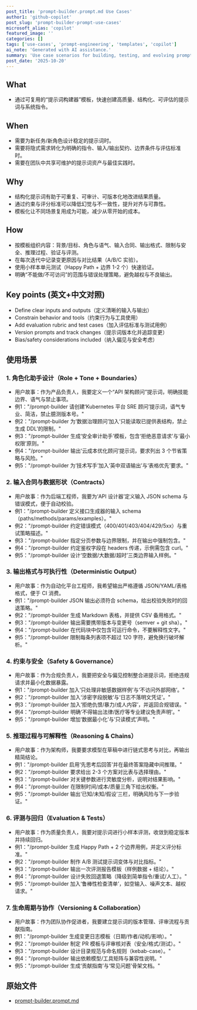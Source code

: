 ```yaml
---
post_title: 'prompt-builder.prompt.md Use Cases'
author1: 'github-copilot'
post_slug: 'prompt-builder-prompt-use-cases'
microsoft_alias: 'copilot'
featured_image: ''
categories: []
tags: ['use-cases', 'prompt-engineering', 'templates', 'copilot']
ai_note: 'Generated with AI assistance.'
summary: 'Use case scenarios for building, testing, and evolving prompts with structured sections, constraints, and evaluation rubrics.'
post_date: '2025-10-20'
---
```


<!-- markdownlint-disable MD041 -->

## What

* 通过可复用的“提示词构建器”模板，快速创建高质量、结构化、可评估的提示词与系统指令。

## When

* 需要为新任务/新角色设计稳定的提示词时。
* 需要将隐式需求转化为明确的指令、输入/输出契约、边界条件与评估标准时。
* 需要在团队中共享可维护的提示词资产与最佳实践时。

## Why

* 结构化提示词有助于可重复、可审计、可版本化地改进结果质量。
* 通过约束与评分标准可以降低幻觉与不一致性，提升对齐与可靠性。
* 模板化让不同场景复用成为可能，减少从零开始的成本。

## How

* 按模板组织内容：背景/目标、角色与语气、输入合同、输出格式、限制与安全、推理过程、验证与评测。
* 在每次迭代中记录变更原因与对比结果（A/B/C 实验）。
* 使用小样本单元测试（Happy Path + 边界 1-2 个）快速验证。
* 明确“不能做/不可访问”的范围与错误处理策略，避免越权与不良输出。

## Key points (英文+中文对照)

* Define clear inputs and outputs（定义清晰的输入与输出）
* Constrain behavior and tools（约束行为与工具使用）
* Add evaluation rubric and test cases（加入评估标准与测试用例）
* Version prompts and track changes（提示词版本化并追踪变更）
* Bias/safety considerations included（纳入偏见与安全考虑）

## 使用场景

### 1. 角色化助手设计（Role + Tone + Boundaries）

* 用户故事：作为产品负责人，我要定义一个“API 架构顾问”提示词，明确技能边界、语气与禁止事项。
* 例1："/prompt-builder 请创建‘Kubernetes 平台 SRE 顾问’提示词，语气专业、简洁，禁止臆测版本号。"
* 例2："/prompt-builder 为‘数据治理顾问’加入‘只能读取已提供表结构，禁止生成 DDL’的限制。"
* 例3："/prompt-builder 生成‘安全审计助手’模板，包含‘拒绝恶意请求’与‘最小权限’原则。"
* 例4："/prompt-builder 输出‘云成本优化顾问’提示词，要求列出 3 个节省策略与风险。"
* 例5："/prompt-builder 为‘技术写手’加入‘英中双语输出’与‘表格优先’要求。"

### 2. 输入合同与数据形状（Contracts）

* 用户故事：作为后端工程师，我要为‘API 设计器’定义输入 JSON schema 与错误模式，便于自动校验。
* 例1："/prompt-builder 定义接口生成器的输入 schema（paths/methods/params/examples）。"
* 例2："/prompt-builder 约定错误模式（400/401/403/404/429/5xx）与重试策略描述。"
* 例3："/prompt-builder 指定分页参数与边界限制，并在输出中强制包含。"
* 例4："/prompt-builder 约定鉴权字段在 headers 传递，示例需包含 curl。"
* 例5："/prompt-builder 设计‘空数据/大数据/超时’三类边界输入样例。"

### 3. 输出格式与可执行性（Deterministic Output）

* 用户故事：作为自动化平台工程师，我希望输出严格遵循 JSON/YAML/表格格式，便于 CI 消费。
* 例1："/prompt-builder JSON 输出必须符合 schema，给出校验失败时的回退策略。"
* 例2："/prompt-builder 生成 Markdown 表格，并提供 CSV 备用格式。"
* 例3："/prompt-builder 输出需要携带版本与变更号（semver + git sha）。"
* 例4："/prompt-builder 在代码块中仅包含可运行命令，不要解释性文字。"
* 例5："/prompt-builder 限制每条列表项不超过 120 字符，避免换行破坏解析。"

### 4. 约束与安全（Safety & Governance）

* 用户故事：作为合规负责人，我要把安全与偏见控制整合进提示词，拒绝违规请求并最小化数据暴露。
* 例1："/prompt-builder 加入‘只处理非敏感数据样例’与‘不访问外部网络’。"
* 例2："/prompt-builder 加入‘涉密字段脱敏’与‘日志不落明文凭证’。"
* 例3："/prompt-builder 加入‘拒绝仇恨/暴力/成人内容’，并返回合规错误。"
* 例4："/prompt-builder 明确‘不得输出法律/医疗等专业建议免责声明’。"
* 例5："/prompt-builder 增加‘数据最小化’与‘只读模式’声明。"

### 5. 推理过程与可解释性（Reasoning & Chains）

* 用户故事：作为架构师，我要要求模型在草稿中进行链式思考与对比，再输出精简结论。
* 例1："/prompt-builder 启用‘先思考后回答’并在最终答案隐藏中间推理。"
* 例2："/prompt-builder 要求给出 2-3 个方案对比表与选择理由。"
* 例3："/prompt-builder 对关键参数进行灵敏度分析，说明对结果影响。"
* 例4："/prompt-builder 在限制时间/成本/质量三角下给出权衡。"
* 例5："/prompt-builder 输出‘已知/未知/假设’三栏，明确风险与下一步验证。"

### 6. 评测与回归（Evaluation & Tests）

* 用户故事：作为质量负责人，我要对提示词进行小样本评测，收敛到稳定版本并持续回归。
* 例1："/prompt-builder 生成 Happy Path + 2 个边界用例，并定义评分标准。"
* 例2："/prompt-builder 制作 A/B 测试提示词变体与对比指标。"
* 例3："/prompt-builder 输出一次评测报告模板（样例数据 + 结论）。"
* 例4："/prompt-builder 设计失败回退策略（降级到简单指令/重试/人工）。"
* 例5："/prompt-builder 加入‘鲁棒性检查清单’，如空输入、噪声文本、越权请求。"

### 7. 生命周期与协作（Versioning & Collaboration）

* 用户故事：作为团队协作促进者，我要建立提示词的版本管理、评审流程与贡献指南。
* 例1："/prompt-builder 生成变更日志模板（日期/作者/动机/影响）。"
* 例2："/prompt-builder 制定 PR 模板与评审核对表（安全/格式/测试）。"
* 例3："/prompt-builder 设计目录规范与命名规则（kebab-case）。"
* 例4："/prompt-builder 输出依赖模型/工具矩阵与兼容性说明。"
* 例5："/prompt-builder 生成‘贡献指南’与‘常见问题’骨架文档。"

## 原始文件

* [prompt-builder.prompt.md](../../prompts/prompt-builder.prompt.md)
